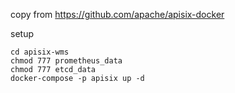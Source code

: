copy from https://github.com/apache/apisix-docker

setup
```
cd apisix-wms
chmod 777 prometheus_data
chmod 777 etcd_data
docker-compose -p apisix up -d
```

